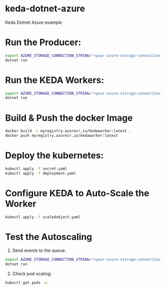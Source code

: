 # keda-dotnet-azure
Keda Dotnet Azure example

# Run the Producer:

```bash
export AZURE_STORAGE_CONNECTION_STRING="<your-azure-storage-connection-string>"
dotnet run
```


# Run the KEDA Workers:

```bash
export AZURE_STORAGE_CONNECTION_STRING="<your-azure-storage-connection-string>"
dotnet run
```

# Build & Push the docker Image

```bash
docker build -t myregistry.azurecr.io/kedaworker:latest .
docker push myregistry.azurecr.io/kedaworker:latest
```

# Deploy the kubernetes:

```bash
kubectl apply -f secret.yaml
kubectl apply -f deployment.yaml
```

# Configure KEDA to Auto-Scale the Worker

```bash
kubectl apply -f scaledobject.yaml
```

# Test the Autoscaling

1. Send events to the queue:

```bash
export AZURE_STORAGE_CONNECTION_STRING="<your-azure-storage-connection-string>"
dotnet run
```

2. Check pod scaling:

```bash
kubectl get pods -w
```
